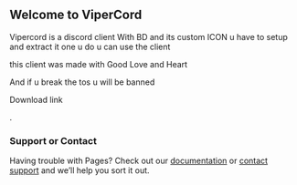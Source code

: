 ## Welcome to ViperCord
Vipercord is a discord client With BD  and its custom ICON u have to setup and extract it one u do u can use the client

this client was made with Good Love and Heart

And if u break the tos u will be banned

Download link

.



### Support or Contact

Having trouble with Pages? Check out our [documentation](https://docs.github.com/categories/github-pages-basics/) or [contact support](https://support.github.com/contact) and we’ll help you sort it out.
